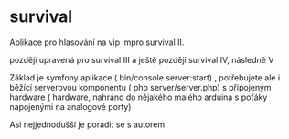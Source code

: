survival
========

Aplikace pro hlasování na vip impro survival II.

později upravená pro survival III
a ještě později survival IV, následně V


Základ je symfony aplikace ( bin/console server:start) , potřebujete ale i běžící serverovou komponentu ( php server/server.php)  s připojeným hardware ( hardware, nahráno do nějakého malého arduina s poťáky napojenými na analogové porty)

Asi nejjednodušší je poradit se s autorem
